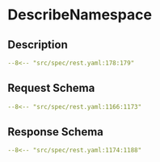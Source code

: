 # DescribeNamespace

## Description

```yaml
--8<-- "src/spec/rest.yaml:178:179"
```

## Request Schema

```yaml
--8<-- "src/spec/rest.yaml:1166:1173"
```
## Response Schema

```yaml
--8<-- "src/spec/rest.yaml:1174:1188"
```
